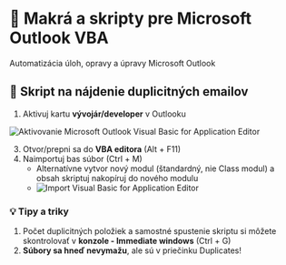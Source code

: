 # 📧 Makrá a skripty pre Microsoft Outlook VBA
Automatizácia úloh, opravy a úpravy Microsoft Outlook

## 📨 Skript na nájdenie duplicitných emailov
1. Aktivuj kartu **vývojár/developer** v Outlooku

![Aktivovanie Microsoft Outlook Visual Basic for Application Editor](https://github.com/miroslav-reiter/Microsoft_Outlook_VBA/blob/main/images/outlook-visual-basic.png)

3. Otvor/prepni sa do **VBA editora** (Alt + F11)
4. Naimportuj bas súbor  (Ctrl + M)
   * Alternatívne vytvor nový modul (štandardný, nie Class modul) a obsah skriptuj nakopíruj do nového modulu
   * ![Import Visual Basic for Application Editor](https://github.com/miroslav-reiter/Microsoft_Outlook_VBA/blob/main/images/vba-editor-ok.png)

### 💡 Tipy a triky
1. Počet duplicitných položiek a samostné spustenie skriptu si môžete skontrolovať v **konzole - Immediate windows** (Ctrl + G)
2. **Súbory sa hneď nevymažu**, ale sú v priečinku Duplicates!

